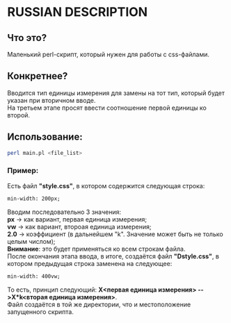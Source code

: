 # RUSSIAN DESCRIPTION
## Что это?
Маленький perl-скрипт, который нужен для работы с css-файлами.
## Конкретнее?
Вводится тип единицы измерения для замены на тот тип, который будет указан при вторичном вводе.  
На третьем этапе просят ввести соотношение первой единицы ко второй.  
## Использование:
```bash
perl main.pl <file_list>
```  
### Пример:
Есть файл **"style.css"**, в котором содержится следующая строка:
```html
min-width: 200px;
```
Вводим последовательно 3 значения:  
**px** -> как вариант, первая единица измерения;  
**vw** -> как вариант, второая единица измерения;  
**2.0** -> коэффициент (в дальнейшем "k". Значение может быть не только целым числом);  
**Внимание**: это будет применяться ко всем строкам файла.  
После окончания этапа ввода, в итоге, создаётся файл **"Dstyle.css"**, в котором предыдущая строка заменена на следующее:
```html
min-width: 400vw;
```
То есть, принцип следующий: **X<первая единица измерения> -->X*k<вторая единица измерения>**.  
Файл создаётся в той же директории, что и местоположение запущенного скрипта.
